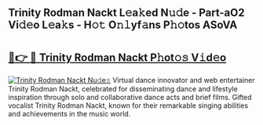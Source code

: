 ## Trinity Rodman Nackt L𝚎a𝚔ed N𝚞𝚍e - Part-aO2 Vi𝚍𝚎o L𝚎a𝚔s - H𝚘𝚝 O𝚗𝚕yf𝚊ns P𝚑𝚘tos ASoVA

# <h2><a href="http://kf2gwng.oniu.top/?m=Trinity+Rodman+Nackt">🔗👉 🔴 Trinity Rodman Nackt P𝚑ot𝚘𝚜 V𝚒d𝚎o</a></h2>

[![Trinity Rodman Nackt Nu𝚍e𝚜](https://i.imgur.com/0qMVB7G.gif)](http://kf2gwng.oniu.top/?m=Trinity+Rodman+Nackt)
Virtual dance innovator and web entertainer Trinity Rodman Nackt, celebrated for disseminating dance and lifestyle inspiration through solo and collaborative dance acts and brief films. Gifted vocalist Trinity Rodman Nackt, known for their remarkable singing abilities and achievements in the music world.  
